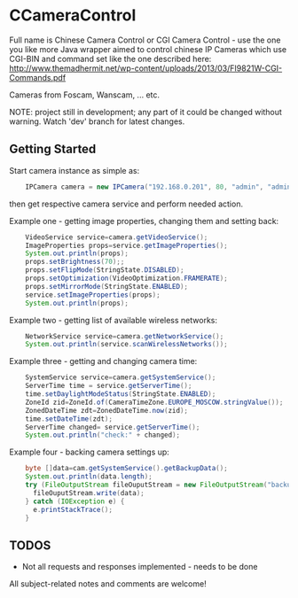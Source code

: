# CCameraControl

Full name is Chinese Camera Control or CGI Camera Control - use the one you like more
Java wrapper aimed to control chinese IP Cameras which use CGI-BIN and command set like the one described here:
http://www.themadhermit.net/wp-content/uploads/2013/03/FI9821W-CGI-Commands.pdf

Cameras from Foscam, Wanscam, ... etc.

NOTE: project still in development; any part of it could be changed without warning. Watch 'dev' branch for latest changes.


## Getting Started

Start camera instance  as simple as:

``` java
	IPCamera camera = new IPCamera("192.168.0.201", 80, "admin", "admin");

```
then get respective camera service and perform needed action.

Example one - getting image properties, changing them and setting back:

``` java
	VideoService service=camera.getVideoService();
	ImageProperties props=service.getImageProperties();
	System.out.println(props);
	props.setBrightness(70);;
	props.setFlipMode(StringState.DISABLED);
	props.setOptimization(VideoOptimization.FRAMERATE);
	props.setMirrorMode(StringState.ENABLED);
	service.setImageProperties(props);
	System.out.println(props);
```

Example two - getting list of available wireless networks:

``` java
	NetworkService service=camera.getNetworkService();
	System.out.println(service.scanWirelessNetworks());
```

Example three - getting and changing camera time:

``` java
	SystemService service=camera.getSystemService();
	ServerTime time = service.getServerTime();
	time.setDaylightModeStatus(StringState.ENABLED);
	ZoneId zid=ZoneId.of(CameraTimeZone.EUROPE_MOSCOW.stringValue());
	ZonedDateTime zdt=ZonedDateTime.now(zid);
	time.setDateTime(zdt);
	ServerTime changed= service.getServerTime();
	System.out.println("check:" + changed);
```

Example four - backing camera settings up:

``` java
	byte []data=cam.getSystemService().getBackupData();
	System.out.println(data.length);
	try (FileOutputStream fileOuputStream = new FileOutputStream("backup.bin")) {
	  fileOuputStream.write(data);
	} catch (IOException e) {
	  e.printStackTrace();
	}
```
## TODOS

* Not all requests and responses implemented - needs to be done

All subject-related notes and comments are welcome!

